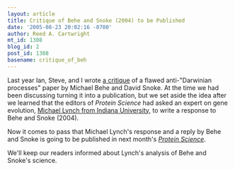 ```yaml
---
layout: article
title: Critique of Behe and Snoke (2004) to be Published
date: '2005-08-23 20:02:16 -0700'
author: Reed A. Cartwright
mt_id: 1308
blog_id: 2
post_id: 1308
basename: critique_of_beh
---
```

Last year Ian, Steve, and I wrote [a critique](entry://480) of a flawed anti-"Darwinian processes" paper by Michael Behe and David Snoke.  At the time we had been discussing turning it into a publication, but we set aside the idea after we learned that the editors of _Protein Science_ had asked an expert on gene evolution, [Michael Lynch from Indiana University](http://www.bio.indiana.edu/facultyresearch/faculty/Lynch.html), to write a response to Behe and Snoke (2004).

Now it comes to pass that Michael Lynch's response and a reply by Behe and Snoke is going to be published in next month's _[Protein Science](http://www.proteinscience.org/future/14.9.shtml)_.

We'll keep our readers informed about Lynch's analysis of Behe and Snoke's science.
